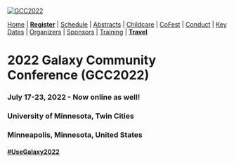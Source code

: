 
<div class="trim-p">

[![GCC2022](/images/events/gcc2022/umn-river-aerial-wide.jpg)](/events/gcc2022/)

</div>
<div class="linkbox-horizontal trim-p">

[Home](/events/gcc2022/) |
[**Register**](/events/gcc2022/register) |
[Schedule](/events/gcc2022/schedule/) |
[Abstracts](/events/gcc2022/abstracts/) |
[Childcare](/events/gcc2022/childcare/) |
[CoFest](/events/gcc2022/cofest/) |
[Conduct](/events/gcc2022/conduct/) |
[Key Dates](/events/gcc2022/key-dates/) |
[Organizers](/events/gcc2022/organizers/) |
[Sponsors](/events/gcc2022/sponsors/) |
[Training](/events/gcc2022/training/) |
[**Travel**](/events/gcc2022/travel/)

</div>
<div class="text-center">

# **2022 Galaxy Community Conference (GCC2022)**

### July 17-23, 2022 - Now online as well!
### University of Minnesota, Twin Cities
### Minneapolis, Minnesota, United States

#### [#UseGalaxy2022](https://twitter.com/hashtag/UseGalaxy2022)

</div>
